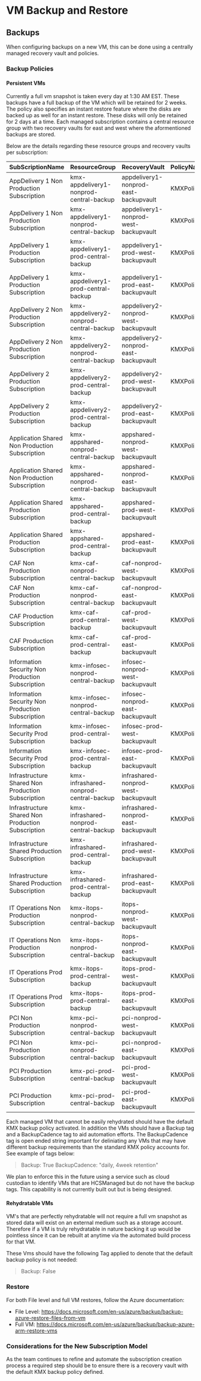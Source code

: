 # VM Backup and Restore

## Backups
When configuring backups on a new VM, this can be done using a centrally managed recovery vault and policies.  


### Backup Policies

#### Persistent VMs
Currently a full vm snapshot is taken every day at 1:30 AM EST. These backups have a full backup of the VM which will be retained for 2 weeks. The policy also specifies an instant restore feature where the disks are backed up as well for an instant restore. These disks will only be retained for 2 days at a time. Each managed subscription contains a central resource group with two recovery vaults for east and west where the aformentioned backups are stored.

 Below are the details regarding these resource groups and recovery vaults per subscription:

| SubScriptionName | ResourceGroup | RecoveryVault | PolicyName | BackupTime |
|------------------|---------------|---------------|------------|------------|
| AppDelivery 1 Non Production Subscription | kmx-appdelivery1-nonprod-central-backup | appdelivery1-nonprod-east-backupvault | KMXPolicy | 2:30:00 | 
| AppDelivery 1 Non Production Subscription | kmx-appdelivery1-nonprod-central-backup | appdelivery1-nonprod-west-backupvault | KMXPolicy | 2:30:00 | 
| AppDelivery 1 Production Subscription | kmx-appdelivery1-prod-central-backup | appdelivery1-prod-west-backupvault | KMXPolicy | 2:30:00 | 
| AppDelivery 1 Production Subscription | kmx-appdelivery1-prod-central-backup | appdelivery1-prod-east-backupvault | KMXPolicy | 2:30:00 | 
| AppDelivery 2 Non Production Subscription | kmx-appdelivery2-nonprod-central-backup | appdelivery2-nonprod-west-backupvault | KMXPolicy | 2:30:00 | 
| AppDelivery 2 Non Production Subscription | kmx-appdelivery2-nonprod-central-backup | appdelivery2-nonprod-east-backupvault | KMXPolicy | 2:30:00 | 
| AppDelivery 2 Production Subscription | kmx-appdelivery2-prod-central-backup | appdelivery2-prod-west-backupvault | KMXPolicy | 2:30:00 | 
| AppDelivery 2 Production Subscription | kmx-appdelivery2-prod-central-backup | appdelivery2-prod-east-backupvault | KMXPolicy | 2:30:00 | 
| Application Shared Non Production Subscription | kmx-appshared-nonprod-central-backup | appshared-nonprod-west-backupvault | KMXPolicy | 2:30:00 | 
| Application Shared Non Production Subscription | kmx-appshared-nonprod-central-backup | appshared-nonprod-east-backupvault | KMXPolicy | 2:30:00 | 
| Application Shared Production Subscription | kmx-appshared-prod-central-backup | appshared-prod-west-backupvault | KMXPolicy | 2:30:00 | 
| Application Shared Production Subscription | kmx-appshared-prod-central-backup | appshared-prod-east-backupvault | KMXPolicy | 2:30:00 | 
| CAF Non Production Subscription | kmx-caf-nonprod-central-backup | caf-nonprod-west-backupvault | KMXPolicy | 2:30:00 | 
| CAF Non Production Subscription | kmx-caf-nonprod-central-backup | caf-nonprod-east-backupvault | KMXPolicy | 2:30:00 | 
| CAF Production Subscription | kmx-caf-prod-central-backup | caf-prod-west-backupvault | KMXPolicy | 2:30:00 | 
| CAF Production Subscription | kmx-caf-prod-central-backup | caf-prod-east-backupvault | KMXPolicy | 2:30:00 | 
| Information Security Non Production Subscription | kmx-infosec-nonprod-central-backup | infosec-nonprod-west-backupvault | KMXPolicy | 2:30:00 | 
| Information Security Non Production Subscription | kmx-infosec-nonprod-central-backup | infosec-nonprod-east-backupvault | KMXPolicy | 2:30:00 | 
| Information Security Prod Subscription | kmx-infosec-prod-central-backup | infosec-prod-west-backupvault | KMXPolicy | 2:30:00 | 
| Information Security Prod Subscription | kmx-infosec-prod-central-backup | infosec-prod-east-backupvault | KMXPolicy | 2:30:00 | 
| Infrastructure Shared Non Production Subscription | kmx-infrashared-nonprod-central-backup | infrashared-nonprod-west-backupvault | KMXPolicy | 2:30:00 | 
| Infrastructure Shared Non Production Subscription | kmx-infrashared-nonprod-central-backup | infrashared-nonprod-east-backupvault | KMXPolicy | 2:30:00 | 
| Infrastructure Shared Production Subscription | kmx-infrashared-prod-central-backup | infrashared-prod-west-backupvault | KMXPolicy | 2:30:00 | 
| Infrastructure Shared Production Subscription | kmx-infrashared-prod-central-backup | infrashared-prod-east-backupvault | KMXPolicy | 2:30:00 | 
| IT Operations Non Production Subscription | kmx-itops-nonprod-central-backup | itops-nonprod-west-backupvault | KMXPolicy | 2:30:00 | 
| IT Operations Non Production Subscription | kmx-itops-nonprod-central-backup | itops-nonprod-east-backupvault | KMXPolicy | 2:30:00 | 
| IT Operations Prod Subscription | kmx-itops-prod-central-backup | itops-prod-west-backupvault | KMXPolicy | 2:30:00 | 
| IT Operations Prod Subscription | kmx-itops-prod-central-backup | itops-prod-east-backupvault | KMXPolicy | 2:30:00 | 
| PCI Non Production Subscription | kmx-pci-nonprod-central-backup | pci-nonprod-west-backupvault | KMXPolicy | 2:30:00 | 
| PCI Non Production Subscription | kmx-pci-nonprod-central-backup | pci-nonprod-east-backupvault | KMXPolicy | 2:30:00 | 
| PCI Production Subscription | kmx-pci-prod-central-backup | pci-prod-west-backupvault | KMXPolicy | 2:30:00 | 
| PCI Production Subscription | kmx-pci-prod-central-backup | pci-prod-east-backupvault | KMXPolicy | 2:30:00 | 

Each managed VM that cannot be easily rehydrated should have the default KMX backup policy activated. In addition the VMs should have a Backup tag and a BackupCadence tag to aid automation efforts. The BackupCadence tag is open ended string important for deliniating any VMs that may have different backup requirements than the standard KMX policy accounts for. See example of tags below:

>Backup: True
>BackupCadence: "daily, 4week retention"

We plan to enforce this in the future using a service such as cloud custodian to identify VMs that are HCSManaged but do not have the backup tags. This capability is not currently built out but is being designed. 

#### Rehydratable VMs
VM's that are perfectly rehydratable will not require a full vm snapshot as stored data will exist on an external medium such as a storage account. Therefore if a VM is truly rehydratable in nature backing it up would be pointless since it can be rebuilt at anytime via the automated build process for that VM. 

These Vms should have the following Tag applied to denote that the default backup policy is not needed:
> Backup: False


### Restore

For both File level and full VM restores, follow the Azure documentation:

- File Level: https://docs.microsoft.com/en-us/azure/backup/backup-azure-restore-files-from-vm
- Full VM: https://docs.microsoft.com/en-us/azure/backup/backup-azure-arm-restore-vms



### Considerations for the New Subscription Model
As the team continues to refine and automate the subscription creation process a required step should be to ensure there is a recovery vault with the default KMX backup policy defined. 